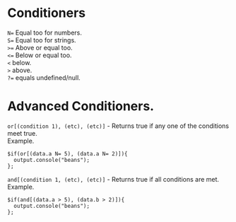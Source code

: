 # Conditioners
`N=` Equal too for numbers. <br>
`S=` Equal too for strings. <br>
`>=` Above or equal too. <br>
`<=` Below or equal too. <br>
`<` below. <br>
`>` above. <br>
`?=` equals undefined/null. <br>

# Advanced Conditioners.
`or[(condition 1), (etc), (etc)]` - Returns true if any one of the conditions meet true. <br>
Example. <br>
```
$if(or[(data.a N= 5), (data.a N= 2)]){
  output.console("beans");
};
```
`and[(condition 1, (etc), (etc)]` - Returns true if all conditions are met. <br>
Example. <br>
```
$if(and[(data.a > 5), (data.b > 2)]){
  output.console("beans");
};
```
